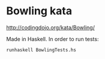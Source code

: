 # Bowling kata
http://codingdojo.org/kata/Bowling/

Made in Haskell.
In order to run tests:

    runhaskell BowlingTests.hs
